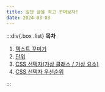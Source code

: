 ```yaml
---
title: 일단 글을 적고 꾸며보자!
date: 2024-03-03
---
```


:::div{.box .list}
**목차**

1. [텍스트 꾸미기](/basecamp-html-css/chapter04/04-1)
2. [단위](/basecamp-html-css/chapter04/04-2)
3. [CSS 선택자(가상 클래스 / 가상 요소)](/basecamp-html-css/chapter04/04-3)
4. [CSS 선택자 우선순위](/basecamp-html-css/chapter04/04-4)

:::
